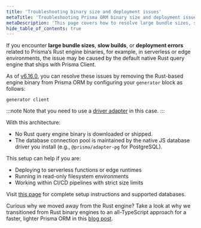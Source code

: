 ```yaml
---
title: 'Troubleshooting binary size and deployment issues'
metaTitle: 'Troubleshooting Prisma ORM binary size and deployment issues'
metaDescription: 'This page covers how to resolve large bundle sizes, slow builds, and deployment errors caused by Prisma ORM Rust engine binaries'
hide_table_of_contents: true
---
```


If you encounter **large bundle sizes**, **slow builds**, or **deployment errors** related to Prisma’s Rust engine binaries, for example, in serverless or edge environments, the issue may be caused by the default native Rust query engine that ships with Prisma Client.

As of [v6.16.0](https://pris.ly/release/6.16.0), you can resolve these issues by removing the Rust-based engine binary from Prisma ORM by configuring your `generator` block as follows:

```prisma
generator client
```

:::note
Note that you need to use a [driver adapter](/orm/overview/databases/database-drivers#driver-adapters) in this case.
:::

With this architecture:

- No Rust query engine binary is downloaded or shipped.
- The database connection pool is maintained by the native JS database driver you install (e.g., `@prisma/adapter-pg` for PostgreSQL).

This setup can help if you are:

- Deploying to serverless functions or edge runtimes
- Running in read-only filesystem environments
- Working within CI/CD pipelines with strict size limits

Visit [this page](/orm/prisma-client/setup-and-configuration/no-rust-engine) for complete setup instructions and supported databases.

Curious why we moved away from the Rust engine? Take a look at why we transitioned from Rust binary engines to an all-TypeScript approach for a faster, lighter Prisma ORM in this [blog post](https://www.prisma.io/blog/prisma-orm-without-rust-latest-performance-benchmarks).
